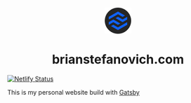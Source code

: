 <p align="center">
  <a href="https://www.brianstefanovich.com">
    <img alt="BrianStefanovich" src="https://github.com/BrianStefanovich/Personal-Site/blob/master/icon.png" width="60" />
  </a>
</p>
<h1 align="center">
  brianstefanovich.com
</h1>

[![Netlify Status](https://api.netlify.com/api/v1/badges/3991c6df-7627-460b-81bb-7273792b52d9/deploy-status)](https://app.netlify.com/sites/zen-wing-30d42f/deploys)

This is my personal website build with [Gatsby](https://www.gatsbyjs.org)
